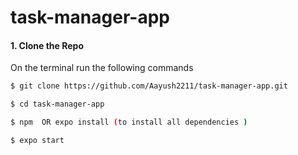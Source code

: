 # task-manager-app

#### 1. Clone the Repo

On the terminal run the following commands

```sh
$ git clone https://github.com/Aayush2211/task-manager-app.git

$ cd task-manager-app

$ npm  OR expo install (to install all dependencies )

$ expo start

```
